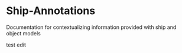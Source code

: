 # Ship-Annotations
Documentation for contextualizing information provided with ship and object models

test edit

